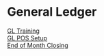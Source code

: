 # General Ledger

<PageHeader />

[GL Training](./general-ledger-training/README.md)  
[GL POS Setup](./general-ledger-pos-setup/README.md)  
[End of Month Closing](./month-end-closing/README.md)  

<PageFooter />
